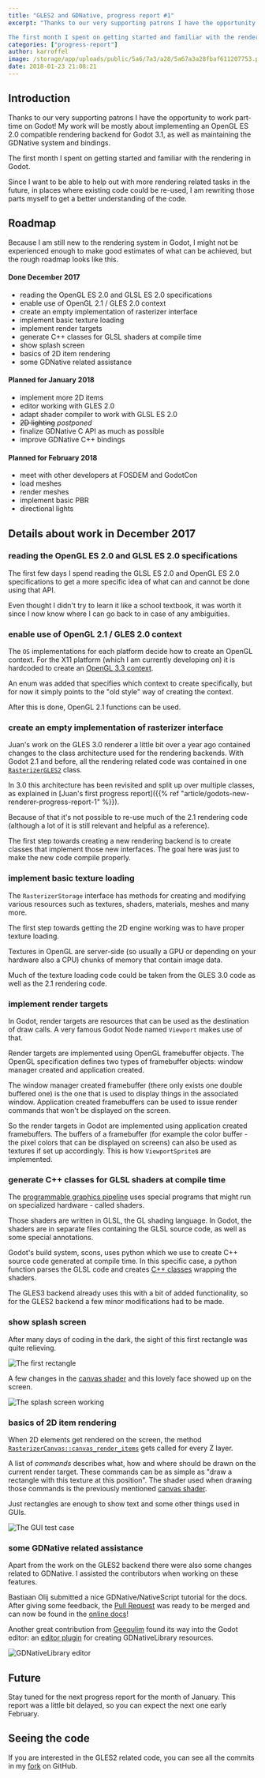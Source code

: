 ```yaml
---
title: "GLES2 and GDNative, progress report #1"
excerpt: "Thanks to our very supporting patrons I have the opportunity to work part-time on Godot! My work will be mostly about implementing an OpenGL ES 2.0 compatible rendering backend for Godot 3.1, as well as maintaining the GDNative system and bindings.

The first month I spent on getting started and familiar with the rendering in Godot."
categories: ["progress-report"]
author: karroffel
image: /storage/app/uploads/public/5a6/7a3/a28/5a67a3a28fbaf611207753.png
date: 2018-01-23 21:08:21
---
```


## Introduction

Thanks to our very supporting patrons I have the opportunity to work part-time on Godot! My work will be mostly about implementing an OpenGL ES 2.0 compatible rendering backend for Godot 3.1, as well as maintaining the GDNative system and bindings.

The first month I spent on getting started and familiar with the rendering in Godot.

Since I want to be able to help out with more rendering related tasks in the future, in places where existing code could be re-used, I am rewriting those parts myself to get a better understanding of the code.

## Roadmap

Because I am still new to the rendering system in Godot, I might not be experienced enough to make good estimates of what can be achieved, but the rough roadmap looks like this.

#### Done December 2017
- reading the OpenGL ES 2.0 and GLSL ES 2.0 specifications
- enable use of OpenGL 2.1 / GLES 2.0 context
- create an empty implementation of rasterizer interface
- implement basic texture loading
- implement render targets
- generate C++ classes for GLSL shaders at compile time
- show splash screen
- basics of 2D item rendering
- some GDNative related assistance


#### Planned for January 2018
- implement more 2D items
- editor working with GLES 2.0
- adapt shader compiler to work with GLSL ES 2.0
- ~~2D lighting~~ *postponed*
- finalize GDNative C API as much as possible
- improve GDNative C++ bindings


#### Planned for February 2018
- meet with other developers at FOSDEM and GodotCon
- load meshes
- render meshes
- implement basic PBR
- directional lights


## Details about work in December 2017

### reading the OpenGL ES 2.0 and GLSL ES 2.0 specifications

The first few days I spend reading the GLSL ES 2.0 and OpenGL ES 2.0 specifications to get a more specific idea of what can and cannot be done using that API.

Even thought I didn't try to learn it like a school textbook, it was worth it since I now know where I can go back to in case of any ambiguities.

### enable use of OpenGL 2.1 / GLES 2.0 context

The `OS` implementations for each platform decide how to create an OpenGL context. For the X11 platform (which I am currently developing on) it is hardcoded to create an [OpenGL 3.3 context](https://github.com/godotengine/godot/blob/59e83af201af5a93c7a13750d781c050c2275c07/platform/x11/context_gl_x11.cpp#L153-L158).

An enum was added that specifies which context to create specifically, but for now it simply points to the "old style" way of creating the context.

After this is done, OpenGL 2.1 functions can be used.

### create an empty implementation of rasterizer interface

Juan's work on the GLES 3.0 renderer a little bit over a year ago contained changes to the class architecture used for the rendering backends. With Godot 2.1 and before, all the rendering related code was contained in one [`RasterizerGLES2`](https://github.com/godotengine/godot/blob/2.1/drivers/gles2/rasterizer_gles2.h) class.

In 3.0 this architecture has been revisited and split up over multiple classes, as explained in [Juan's first progress report]({{% ref "article/godots-new-renderer-progress-report-1" %}}).

Because of that it's not possible to re-use much of the 2.1 rendering code (although a lot of it is still relevant and helpful as a reference).

The first step towards creating a new rendering backend is to create classes that implement those new interfaces. The goal here was just to make the new code compile properly.

### implement basic texture loading

The `RasterizerStorage` interface has methods for creating and modifying various resources such as textures, shaders, materials, meshes and many more.

The first step towards getting the 2D engine working was to have proper texture loading.

Textures in OpenGL are server-side (so usually a GPU or depending on your hardware also a CPU) chunks of memory that contain image data.

Much of the texture loading code could be taken from the GLES 3.0 code as well as the 2.1 rendering code.


### implement render targets

In Godot, render targets are resources that can be used as the destination of draw calls. A very famous Godot Node named `Viewport` makes use of that.

Render targets are implemented using OpenGL framebuffer objects. The OpenGL specification defines two types of framebuffer objects: window manager created and application created.

The window manager created framebuffer (there only exists one double buffered one) is the one that is used to display things in the associated window. Application created framebuffers can be used to issue render commands that won't be displayed on the screen.

So the render targets in Godot are implemented using application created framebuffers. The buffers of a framebuffer (for example the color buffer - the pixel colors that can be displayed on screens) can also be used as textures if set up accordingly. This is how `ViewportSprite`s are implemented.

### generate C++ classes for GLSL shaders at compile time

The [programmable graphics pipeline](https://en.wikipedia.org/wiki/Graphics_pipeline) uses special programs that might run on specialized hardware - called shaders.

Those shaders are written in GLSL, the GL shading language. In Godot, the shaders are in separate files containing the GLSL source code, as well as some special annotations.

Godot's build system, scons, uses python which we use to create C++ source code generated at compile time. In this specific case, a python function parses the GLSL code and creates [C++ classes](https://github.com/karroffel/godot/blob/59cf7c375b8b7aba513f17414ead0be7fd3080bc/drivers/gles2/shader_gles2.h#L47-L366) wrapping the shaders.

The GLES3 backend already uses this with a bit of added functionality, so for the GLES2 backend a few minor modifications had to be made.

### show splash screen

After many days of coding in the dark, the sight of this first rectangle was quite relieving.

![The first rectangle](/storage/app/uploads/public/5a6/792/58a/5a679258a7e06103744126.png)

A few changes in the [canvas shader](https://github.com/karroffel/godot/blob/149a16bfb7276850b142688d6c275efeea53845f/drivers/gles2/shaders/canvas.glsl) and this lovely face showed up on the screen.

![The splash screen working](/storage/app/uploads/public/5a6/792/c0f/5a6792c0f05dc052249657.png)


### basics of 2D item rendering

When 2D elements get rendered on the screen, the method [`RasterizerCanvas::canvas_render_items`](https://github.com/karroffel/godot/blob/d3c7b0c0da2f7443440bef8f0c2b08ae76cbc0ea/drivers/gles2/rasterizer_canvas_gles2.cpp#L298) gets called for every Z layer.

A list of *commands* describes what, how and where should be drawn on the current render target. These commands can be as simple as "draw a rectangle with this texture at this position". The shader used when drawing those commands is the previously mentioned [canvas shader](https://github.com/karroffel/godot/blob/8d342db866b3edbb24ea221244ce611d9f4d95b7/drivers/gles2/shaders/canvas.glsl).

Just rectangles are enough to show text and some other things used in GUIs.



![The GUI test case](/storage/app/uploads/public/5a6/79c/1d3/5a679c1d31891192688355.png)



### some GDNative related assistance

Apart from the work on the GLES2 backend there were also some changes related to GDNative. I assisted the contributors when working on these features.

Bastiaan Olij submitted a nice GDNative/NativeScript tutorial for the docs. After giving some feedback, the [Pull Request](https://github.com/godotengine/godot-docs/pull/832) was ready to be merged and can now be found in the [online docs](http://docs.godotengine.org/en/latest/community/tutorials/gdnative/gdnative-c-example.html)!

Another great contribution from [Geequlim](https://github.com/Geequlim) found its way into the Godot editor: an [editor plugin](https://github.com/godotengine/godot/pull/14699) for creating GDNativeLibrary resources.

![GDNativeLibrary editor](https://user-images.githubusercontent.com/6964556/34100538-b15c8464-e41d-11e7-9452-6f8cbbb24204.png)


## Future

Stay tuned for the next progress report for the month of January. This report was a little bit delayed, so you can expect the next one early February.


## Seeing the code

If you are interested in the GLES2 related code, you can see all the commits in my [fork](https://github.com/karroffel/godot/tree/gles2) on GitHub.
